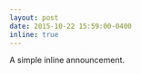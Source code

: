 ```yaml
---
layout: post
date: 2015-10-22 15:59:00-0400
inline: true
---
```


A simple inline announcement.
